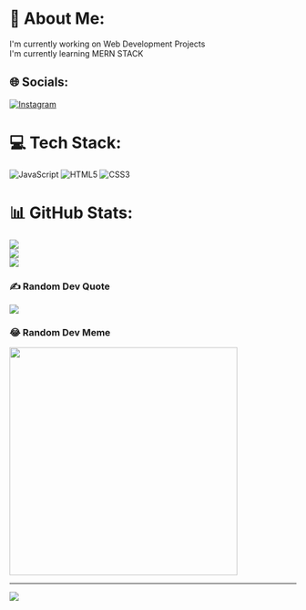 # 💫 About Me:
I'm currently working on Web Development Projects<br>I'm currently learning MERN STACK


## 🌐 Socials:
[![Instagram](https://img.shields.io/badge/Instagram-%23E4405F.svg?logo=Instagram&logoColor=white)](https://instagram.com/hariommmgupta) 

# 💻 Tech Stack:
![JavaScript](https://img.shields.io/badge/javascript-%23323330.svg?style=for-the-badge&logo=javascript&logoColor=%23F7DF1E) ![HTML5](https://img.shields.io/badge/html5-%23E34F26.svg?style=for-the-badge&logo=html5&logoColor=white) ![CSS3](https://img.shields.io/badge/css3-%231572B6.svg?style=for-the-badge&logo=css3&logoColor=white)
# 📊 GitHub Stats:
![](https://github-readme-stats.vercel.app/api?username=hariommgupta&theme=tokyonight&hide_border=false&include_all_commits=true&count_private=false)<br/>
![](https://github-readme-streak-stats.herokuapp.com/?user=hariommgupta&theme=tokyonight&hide_border=false)<br/>
![](https://github-readme-stats.vercel.app/api/top-langs/?username=hariommgupta&theme=tokyonight&hide_border=false&include_all_commits=true&count_private=false&layout=compact)

### ✍️ Random Dev Quote
![](https://quotes-github-readme.vercel.app/api?type=horizontal&theme=radical)

### 😂 Random Dev Meme
<img src='https://randommeme-five.vercel.app/' style="height: 400px;"/>

---
[![](https://visitcount.itsvg.in/api?id=hariommgupta&icon=0&color=0)](https://visitcount.itsvg.in)

<!-- Proudly created with GPRM ( https://gprm.itsvg.in ) -->

